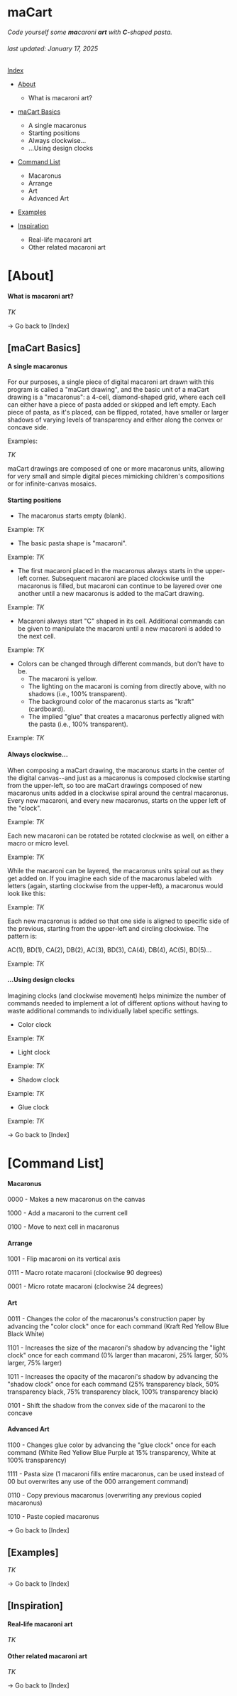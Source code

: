 # maCart
_Code yourself some **ma**caroni **art** with **C**-shaped pasta._
###### last updated: January 17, 2025

[Index](#index)
* [About](#about)
  * What is macaroni art?

* [maCart Basics](#macart-basics)
  * A single macaronus
  * Starting positions
  * Always clockwise...
  * ...Using design clocks

* [Command List](#command-list)
  * Macaronus
  * Arrange
  * Art
  * Advanced Art

* [Examples](#examples)

* [Inspiration](#inspiration)
  * Real-life macaroni art
  * Other related macaroni art 

# [About]
#### What is macaroni art?

_TK_

&rarr; Go back to [Index]

## [maCart Basics]
#### A single macaronus

For our purposes, a single piece of digital macaroni art drawn with this program is called a "maCart drawing", and the basic unit of a maCart drawing is a "macaronus": a 4-cell, diamond-shaped grid, where each cell can either have a piece of pasta added or skipped and left empty. Each piece of pasta, as it's placed, can be flipped, rotated, have smaller or larger shadows of varying levels of transparency and either along the convex or concave side.

Examples: 

_TK_ 

maCart drawings are composed of one or more macaronus units, allowing for very small and simple digital pieces mimicking children's compositions or for infinite-canvas mosaics.

#### Starting positions

* The macaronus starts empty (blank).

Example: _TK_

* The basic pasta shape is "macaroni".

Example: _TK_

* The first macaroni placed in the macaronus always starts in the upper-left corner. Subsequent macaroni are placed clockwise until the macaronus is filled, but macaroni can continue to be layered over one another until a new macaronus is added to the maCart drawing.

Example: _TK_

* Macaroni always start "C" shaped in its cell. Additional commands can be given to manipulate the macaroni until a new macaroni is added to the next cell.

Example: _TK_

* Colors can be changed through different commands, but don't have to be.
  * The macaroni is yellow.
  * The lighting on the macaroni is coming from directly above, with no shadows (i.e., 100% transparent).
  * The background color of the macaronus starts as "kraft" (cardboard).
  * The implied "glue" that creates a macaronus perfectly aligned with the pasta (i.e., 100% transparent).

Example: _TK_

#### Always clockwise...

When composing a maCart drawing, the macaronus starts in the center of the digital canvas--and just as a macaronus is composed clockwise starting from the upper-left, so too are maCart drawings composed of new macaronus units added in a clockwise spiral around the central macaronus. Every new macaroni, and every new macaronus, starts on the upper left of the "clock".

Example: _TK_

Each new macaroni can be rotated be rotated clockwise as well, on either a macro or micro level.

Example: _TK_

While the macaroni can be layered, the macaronus units spiral out as they get added on. If you imagine each side of the macaronus labeled with letters (again, starting clockwise from the upper-left), a macaronus would look like this:

Example: _TK_

Each new macaronus is added so that one side is aligned to specific side of the previous, starting from the upper-left and circling clockwise. The pattern is:

AC(1), BD(1), CA(2), DB(2), AC(3), BD(3), CA(4), DB(4), AC(5), BD(5)...

Example: _TK_

#### ...Using design clocks

Imagining clocks (and clockwise movement) helps minimize the number of commands needed to implement a lot of different options without having to waste additional commands to individually label specific settings.

* Color clock

Example: _TK_

* Light clock
  
Example: _TK_

* Shadow clock
  
Example: _TK_

* Glue clock

Example: _TK_

&rarr; Go back to [Index]

# [Command List]
#### Macaronus

0000 - Makes a new macaronus on the canvas

1000 - Add a macaroni to the current cell

0100 - Move to next cell in macaronus

#### Arrange

1001 - Flip macaroni on its vertical axis

0111 - Macro rotate macaroni (clockwise 90 degrees)

0001 - Micro rotate macaroni (clockwise 24 degrees)

#### Art

0011 - Changes the color of the macaronus's construction paper by advancing the "color clock" once for each command (Kraft Red Yellow Blue Black White)

1101 - Increases the size of the macaroni's shadow by advancing the "light clock" once for each command (0% larger than macaroni, 25% larger, 50% larger, 75% larger)

1011 - Increases the opacity of the macaroni's shadow by advancing the "shadow clock" once for each command (25% transparency black, 50% transparency black, 75% transparency black, 100% transparency black)

0101 - Shift the shadow from the convex side of the macaroni to the concave

#### Advanced Art

1100 - Changes glue color by advancing the "glue clock" once for each command (White Red Yellow Blue Purple at 15% transparency, White at 100% transparency)

1111 - Pasta size (1 macaroni fills entire macaronus, can be used instead of 00 but overwrites any use of the 000 arrangement command)

0110 - Copy previous macaronus (overwriting any previous copied macaronus)

1010 - Paste copied macaronus

&rarr; Go back to [Index]

## [Examples]

_TK_

&rarr; Go back to [Index]

## [Inspiration]
#### Real-life macaroni art

_TK_

#### Other related macaroni art 

_TK_

&rarr; Go back to [Index]
